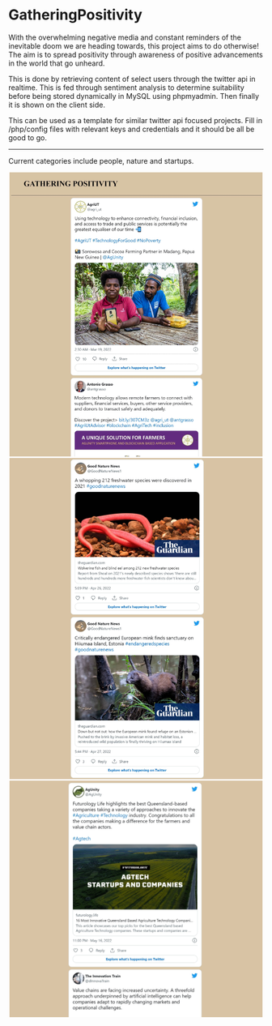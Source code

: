# GatheringPositivity

With the overwhelming negative media and constant reminders of the inevitable doom we are heading towards, this project aims to do otherwise!
The aim is to spread positivity through awareness of positive advancements in the world that go unheard.

This is done by retrieving content of select users through the twitter api in realtime. This is fed through sentiment analysis to determine suitability before being stored dynamically in MySQL using phpmyadmin. Then finally it is shown on the client side.


This can be used as a template for similar twitter api focused projects. Fill in /php/config files with relevant keys and credentials and it should be all be good to go.

---

Current categories include people, nature and startups.

<p align="center">
  <img src="/exampleImages/example1.jpg" alt="drawing" width="500"/>
  <img src="/exampleImages/example2.jpg" alt="drawing" width="500"/>
  <img src="/exampleImages/example3.jpg" alt="drawing" width="500"/>
</p>